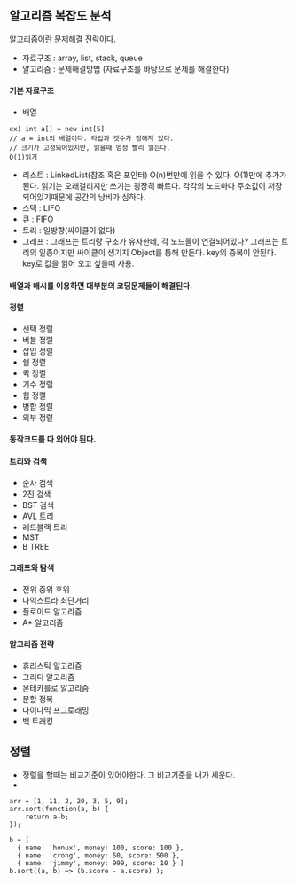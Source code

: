 ## 알고리즘 복잡도 분석

알고리즘이란 문제해결 전략이다.

- 자료구조 : array, list, stack, queue
- 알고리즘 : 문제해결방법 (자료구조를 바탕으로 문제를 해결한다)


#### 기본 자료구조

- 배열
```
ex) int a[] = new int[5] 
// a = int의 배열이다. 타입과 갯수가 정해져 있다.
// 크기가 고정되어있지만, 읽을때 엄청 빨리 읽는다.
O(1)읽기
```
- 리스트 : LinkedList(참조 혹은 포인터) O(n)번만에 읽을 수 있다. O(1)만에 추가가 된다. 읽기는 오래걸리지만 쓰기는 굉장히 빠르다. 각각의 노드마다 주소값이 저장되어있기때문에 공간의 낭비가 심하다.
- 스택 : LIFO
- 큐 : FIFO
- 트리 : 일방향(싸이클이 없다)
- 그래프 : 그래프는 트리랑 구조가 유사한데, 각 노드들이 연결되어있다? 그래프는 트리의 일종이지만 싸이클이 생기지 Object를 통해 만든다. key의 중복이 안된다. key로 값을 읽어 오고 싶을때 사용.

#### 배열과 해시를 이용하면 대부분의 코딩문제들이 해결된다.

#### 정렬

- 선택 정렬
- 버블 정렬
- 삽입 정렬
- 쉘 정렬
- 퀵 정렬
- 기수 정렬
- 힙 정렬
- 병합 정렬
- 외부 정렬

#### 동작코드를 다 외어야 된다.

#### 트리와 검색

- 순차 검색
- 2진 검색
- BST 검색
- AVL 트리
- 레드블랙 트리
- MST
- B TREE

#### 그래프와 탐색

- 전위 중위 후위
- 다익스트라 최단거리
- 플로이드 알고리즘
- A* 알고리즘

#### 알고리즘 전략

- 휴리스틱 알고리즘
- 그리디 알고리즘
- 몬테카를로 알고리즘
- 분할 정복
- 다이나믹 프그로래밍
- 백 트래킹

## 정렬

- 정렬을 할때는 비교기준이 있어야한다. 그 비교기준을 내가 세운다.
- 
```
arr = [1, 11, 2, 20, 3, 5, 9];
arr.sort(function(a, b) {
	return a-b;
});
```
```
b = [ 
  { name: 'honux', money: 100, score: 100 },
  { name: 'crong', money: 50, score: 500 },
  { name: 'jimmy', money: 999, score: 10 } ]
b.sort((a, b) => (b.score - a.score) );
 ```